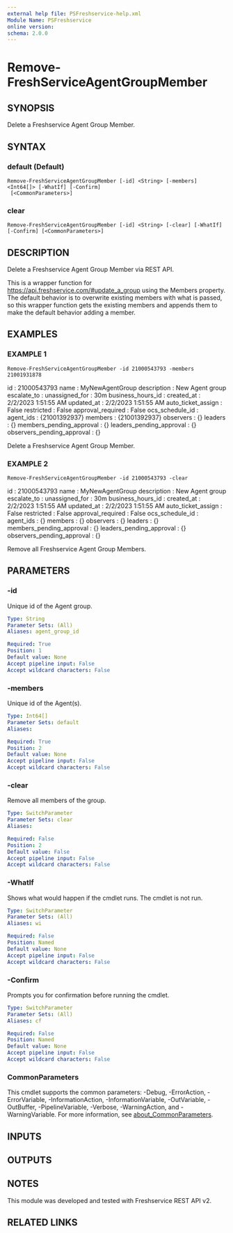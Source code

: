 ```yaml
---
external help file: PSFreshservice-help.xml
Module Name: PSFreshservice
online version:
schema: 2.0.0
---
```


# Remove-FreshServiceAgentGroupMember

## SYNOPSIS
Delete a Freshservice Agent Group Member.

## SYNTAX

### default (Default)
```
Remove-FreshServiceAgentGroupMember [-id] <String> [-members] <Int64[]> [-WhatIf] [-Confirm]
 [<CommonParameters>]
```

### clear
```
Remove-FreshServiceAgentGroupMember [-id] <String> [-clear] [-WhatIf] [-Confirm] [<CommonParameters>]
```

## DESCRIPTION
Delete a Freshservice Agent Group Member via REST API.

This is a wrapper function for https://api.freshservice.com/#update_a_group using the Members property.
The
default behavior is to overwrite existing members with what is passed, so this wrapper function gets the
existing members and appends them to make the default behavior adding a member.

## EXAMPLES

### EXAMPLE 1
```
Remove-FreshServiceAgentGroupMember -id 21000543793 -members 21001931878
```

id                         : 21000543793
name                       : MyNewAgentGroup
description                : New Agent group
escalate_to                :
unassigned_for             : 30m
business_hours_id          :
created_at                 : 2/2/2023 1:51:55 AM
updated_at                 : 2/2/2023 1:51:55 AM
auto_ticket_assign         : False
restricted                 : False
approval_required          : False
ocs_schedule_id            :
agent_ids                  : {21001392937}
members                    : {21001392937}
observers                  : {}
leaders                    : {}
members_pending_approval   : {}
leaders_pending_approval   : {}
observers_pending_approval : {}

Delete a Freshservice Agent Group Member.

### EXAMPLE 2
```
Remove-FreshServiceAgentGroupMember -id 21000543793 -clear
```

id                         : 21000543793
name                       : MyNewAgentGroup
description                : New Agent group
escalate_to                :
unassigned_for             : 30m
business_hours_id          :
created_at                 : 2/2/2023 1:51:55 AM
updated_at                 : 2/2/2023 1:51:55 AM
auto_ticket_assign         : False
restricted                 : False
approval_required          : False
ocs_schedule_id            :
agent_ids                  : {}
members                    : {}
observers                  : {}
leaders                    : {}
members_pending_approval   : {}
leaders_pending_approval   : {}
observers_pending_approval : {}

Remove all Freshservice Agent Group Members.

## PARAMETERS

### -id
Unique id of the Agent group.

```yaml
Type: String
Parameter Sets: (All)
Aliases: agent_group_id

Required: True
Position: 1
Default value: None
Accept pipeline input: False
Accept wildcard characters: False
```

### -members
Unique id of the Agent(s).

```yaml
Type: Int64[]
Parameter Sets: default
Aliases:

Required: True
Position: 2
Default value: None
Accept pipeline input: False
Accept wildcard characters: False
```

### -clear
Remove all members of the group.

```yaml
Type: SwitchParameter
Parameter Sets: clear
Aliases:

Required: False
Position: 2
Default value: False
Accept pipeline input: False
Accept wildcard characters: False
```

### -WhatIf
Shows what would happen if the cmdlet runs.
The cmdlet is not run.

```yaml
Type: SwitchParameter
Parameter Sets: (All)
Aliases: wi

Required: False
Position: Named
Default value: None
Accept pipeline input: False
Accept wildcard characters: False
```

### -Confirm
Prompts you for confirmation before running the cmdlet.

```yaml
Type: SwitchParameter
Parameter Sets: (All)
Aliases: cf

Required: False
Position: Named
Default value: None
Accept pipeline input: False
Accept wildcard characters: False
```

### CommonParameters
This cmdlet supports the common parameters: -Debug, -ErrorAction, -ErrorVariable, -InformationAction, -InformationVariable, -OutVariable, -OutBuffer, -PipelineVariable, -Verbose, -WarningAction, and -WarningVariable. For more information, see [about_CommonParameters](http://go.microsoft.com/fwlink/?LinkID=113216).

## INPUTS

## OUTPUTS

## NOTES
This module was developed and tested with Freshservice REST API v2.

## RELATED LINKS
